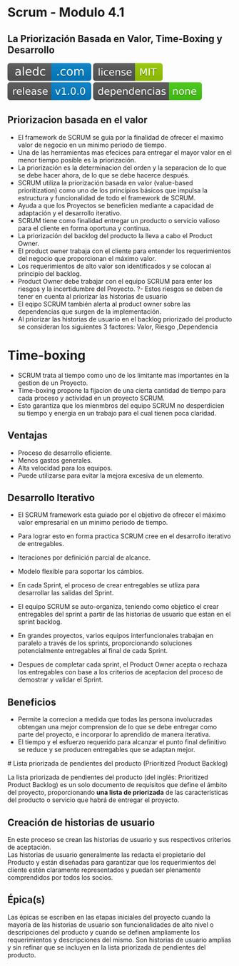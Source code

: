 # Scrum - Modulo 4.1
## La Priorización Basada en Valor, Time-Boxing y Desarrollo
[![aledc.com](https://github.com/aledc7/Scrum-Certification/blob/master/recursos/aledc.com.svg)](https://aledc.com)
[![License](https://github.com/aledc7/Scrum-Certification/blob/master/recursos/mit-license.svg)](https://aledc.com)
[![GitHub release](https://github.com/aledc7/Scrum-Certification/blob/master/recursos/release.svg)](https://aledc.com)
[![Dependencies](https://github.com/aledc7/Scrum-Certification/blob/master/recursos/dependencias-none.svg)](https://aledc.com)


## Priorizacion basada en el valor

- El framework de SCRUM se guia por la finalidad de ofrecer el maximo valor de negocio en un minimo periodo de tiempo.
- Una de las herramientas mas efecices para entregar el mayor valor en el menor tiempo posible es la priorización.
- La priorización es la determinacion del orden y la separacion de lo que se debe hacer ahora, de lo que se debe hacerce después.
- SCRUM utiliza la priorización basada en valor (value-based prioritization) como uno de los principios básicos que impulsa la estructura y funcionalidad de todo el framework de SCRUM.
- Ayuda a que los Proyectos se beneficien mediante a capacidad de adaptación y el desarrollo iterativo.
- SCRUM tiene como finalidad entregar un producto o servicio valioso para el cliente en forma oportuna y continua.
- La priorización del backlog del producto la lleva a cabo el Product Owner.
- El product owner trabaja con el cliente para entender los requerimientos del negocio que proporcionan el máximo valor.
- Los requerimientos de alto valor son identificados y se colocan al principio del backlog.
- Product Owner debe trabajar con el equipo SCRUM para enter los riesgos y la incertidumbre del Proyecto.
?- Estos riesgos se deben de tener en cuenta al priorizar las historias de usuario
- El eqipo SCRUM también alerta al product owner sobre las dependencias que surgen de la implementación.
- Al priorizar las historias de usuario en el backlog priorizado del producto se consideran los siguientes 3 factores: Valor, Riesgo ,Dependencia

# Time-boxing

- SCRUM trata al tiempo como uno de los limitante mas importantes en la gestion de un Proyecto.
- Time-boxing propone la fijacion de una cierta cantidad de tiempo para cada proceso y actividad en un proyecto SCRUM.
- Esto garantiza que los mienmbros del equipo SCRUM no desperdicien su tiempo y energia en un trabajo para el cual tienen poca claridad.

## Ventajas
- Proceso de desarrollo eficiente.
- Menos gastos generales.
- Alta velocidad para los equipos.
- Puede utilizarse para evitar la mejora excesiva de un elemento.

## Desarrollo Iterativo
- El SCRUM framework esta guiado por el objetivo de ofrecer el máximo valor empresarial en un minimo periodo de tiempo.
- Para lograr esto en forma practica SCRUM cree en el desarrollo iterativo de entregables.
- Iteraciones por definición parcial de alcance.
- Modelo flexible para soportar los cámbios.


- En cada Sprint, el proceso de crear entregables se utliza para desarrollar las salidas del Sprint. 
- El equipo SCRUM se auto-organiza, teniendo como objetico el crear entregables del sprint a partir de las historias de usuario que estan en el sprint backlog.
- En grandes proyectos, varios equipos interfuncionales trabajan en paralelo a través de los sprints, proporcionando soluciones potencialmente entregables al final de cada Sprint.
- Despues de completar cada sprint, el Product Owner acepta o rechaza los entregables con base a los criterios de aceptacion del proceso de demostrar y validar el Sprint.

## Beneficios
- Permite la correcion a medida que todas las persona involucradas obtengan una mejor comprension de lo que se debe entregar como parte del proyecto, e incorporar lo aprendido de manera iterativa.
- El tiempo y el esfuerzo requerido para alcanzar el punto final definitivo se reduce y se producen entregables que se adaptan mejor.

# Lista priorizada de pendientes del producto (Prioritized Product Backlog)

La lista priorizada de pendientes del producto (del inglés: Prioritized Product Backlog) es un solo documento de requisitos que define el ámbito del proyecto, proporcionando __una lista de priorizada__ de las características del producto o servicio que habrá de entregar el proyecto.

## Creación de historias de usuario
En este proceso se crean las historias de usuario y sus respectivos criterios de aceptación.  
Las historias de usuario generalmente las redacta el propietario del Producto y están diseñadas para garantizar que los requerimientos del cliente estén claramente representados y puedan ser plenamente comprendidos por todos los socios.

## Épica(s)
Las épicas se escriben en las etapas iniciales del proyecto cuando la mayoría de las historias de usuario son funcionalidades de alto nivel o descripciones del producto y cuando se definen ampliamente los
requerimientos y descripciones del mismo. Son historias de usuario amplias y sin refinar que se incluyen en la lista priorizada de pendientes del producto.

